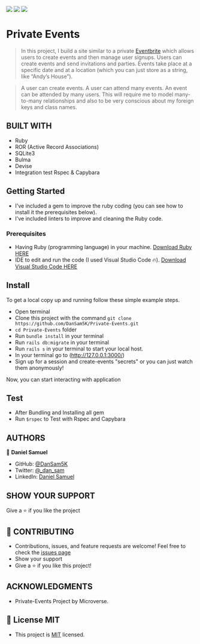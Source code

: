 ![](https://img.shields.io/badge/Microverse-blueviolet) ![](<https://img.shields.io/badge/-Ruby-rgb(199%2C%2032%2C%2039)?style=plastic&logo=ruby>) ![](<https://img.shields.io/badge/-Rails-rgb(199%2C%2032%2C%2039)?style=plastic&logo=rails>)

# Private Events

> In this project, I build a site similar to a private [Eventbrite](https://www.eventbrite.com/) which allows users to create events and then manage user signups. Users can create events and send invitations and parties. Events take place at a specific date and at a location (which you can just store as a string, like “Andy’s House”).

> A user can create events. A user can attend many events. An event can be attended by many users. This will require me to model many-to-many relationships and also to be very conscious about my foreign keys and class names.

## BUILT WITH

- Ruby
- ROR (Active Record Associations)
- SQLite3
- Bulma
- Devise
- Integration test Rspec & Capybara
## Getting Started 

- I've included a gem to improve the ruby coding (you can see how to install it the prerequisites below).
- I've included linters to improve and cleaning the Ruby code.

### Prerequisites

- Having Ruby (programming language) in your machine. <a href="https://www.ruby-lang.org/en/downloads/">Download Ruby HERE</a>
- IDE to edit and run the code (I used Visual Studio Code 🔥).
<a href="https://code.visualstudio.com/Download">Download Visual Studio Code HERE</a>

## Install

To get a local copy up and running follow these simple example steps.
- Open terminal
- Clone this project with the command `git clone https://github.com/DanSam5K/Private-Events.git`
- `cd Private-Events` folder
- Run `bundle install` in your terminal
- Run `rails db:migrate` in your terminal
- Run `rails s` in your terminal to start your local host.
- In your terminal go to (http://127.0.0.1:3000/) 
- Sign up for a session and create-events "secrets" or you can just watch them anonymously!

Now, you can start interacting with application

## Test
- After Bundling and Installing all gem
- Run `$rspec` to Test with Rspec and Capybara
## AUTHORS

👤 **Daniel Samuel**

- GitHub: [@DanSam5K ](https://github.com/DanSam5K)
- Twitter: [@_dan_sam](https://twitter.com/_dan_sam)
- LinkedIn: [Daniel Samuel](https://www.linkedin.com/)

## SHOW YOUR SUPPORT
Give a ⭐️ if you like the project

## 🤝 CONTRIBUTING
- Contributions, issues, and feature requests are welcome!
Feel free to check the [issues page](https://github.com/DanSam5K/Private-Events/issues) 
- Show your support
- Give a ⭐️ if you like this project!



## ACKNOWLEDGMENTS

- Private-Events Project by Microverse.

## 📝 License MIT
- This project is [MIT](https://github.com/git/git-scm.com/blob/main/MIT-LICENSE.txt) licensed.
